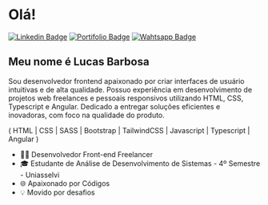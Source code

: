 # Olá!

[![Linkedin Badge](https://img.shields.io/badge/-LinkedIn-4C27DC?style=flat-square&logo=Linkedin&logoColor=white&link=https://www.linkedin.com/in/lucasbarbosadev1/)](https://www.linkedin.com/in/lucasbarbosadev1/)
[![Portifolio Badge](https://img.shields.io/badge/-Portifólio-4C27DC?style=flat-square&logo=googlehome&logoColor=white&link=#)](https://lucas-barbosa.netlify.app/)
[![Wahtsapp Badge](https://img.shields.io/badge/-WhatsApp-4C27DC?style=flat-square&logo=whatsapp&logoColor=white&link=https://wa.me/5585987692718)](https://wa.me/5585987692718)

## Meu nome é Lucas Barbosa
Sou desenvolvedor frontend apaixonado por criar interfaces de usuário intuitivas e de alta qualidade. Possuo experiência em desenvolvimento de projetos web freelances e pessoais responsivos utilizando HTML, CSS, Typescript e Angular. Dedicado a entregar soluções eficientes e inovadoras, com foco na qualidade do produto.

( HTML | CSS | SASS | Bootstrap | TailwindCSS | Javascript | Typescript | Angular )

- 👩‍💻 Desenvolvedor Front-end Freelancer
- 🎓 Estudante de Análise de Desenvolvimento de Sistemas - 4º Semestre - Uniasselvi
- 🌐 Apaixonado por Códigos
- 💡 Movido por desafios

